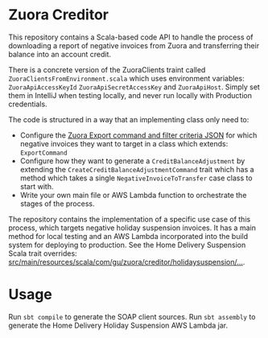 # Zuora Creditor

This repository contains a Scala-based code API to handle the process of downloading a report of negative invoices from Zuora and transferring their balance into an account credit.

There is a concrete version of the ZuoraClients traint called `ZuoraClientsFromEnvironment.scala` which uses environment variables: `ZuoraApiAccessKeyId` `ZuoraApiSecretAccessKey` and `ZuoraApiHost`. 
Simply set them in IntelliJ when testing locally, and never run locally with Production credentials.
 
The code is structured in a way that an implementing class only need to:

- Configure the [Zuora Export command and filter criteria JSON](https://www.zuora.com/developer/api-reference/#operation/Object_POSTExport) for which negative invoices they want to target in a class which extends: `ExportCommand`
- Configure how they want to generate a `CreditBalanceAdjustment` by extending the `CreateCreditBalanceAdjustmentCommand` trait which has a method which takes a single `NegativeInvoiceToTransfer` case class to start with.
- Write your own main file or AWS Lambda function to orchestrate the stages of the process.
 
The repository contains the implementation of a specific use case of this process, which targets negative holiday suspension invoices. It has a main method for local testing and an AWS Lambda incorporated into the build system for deploying to production. See the Home Delivery Suspension Scala trait overrides: [src/main/resources/scala/com/gu/zuora/creditor/holidaysuspension/...](https://github.com/guardian/zuora-creditor/tree/master/src/main/scala/com/gu/zuora/creditor/holidaysuspension).
 
# Usage

Run `sbt compile` to generate the SOAP client sources.
Run `sbt assembly` to generate the Home Delivery Holiday Suspension AWS Lambda jar.


